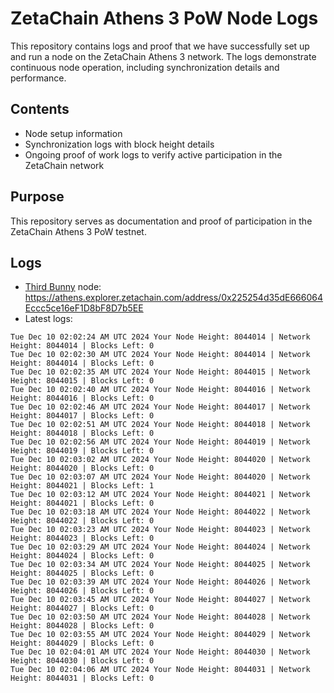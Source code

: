 # ZetaChain Athens 3 PoW Node Logs
This repository contains logs and proof that we have successfully set up and run a node on the ZetaChain Athens 3 network. The logs demonstrate continuous node operation, including synchronization details and performance.

## Contents
- Node setup information
- Synchronization logs with block height details
- Ongoing proof of work logs to verify active participation in the ZetaChain network

## Purpose
This repository serves as documentation and proof of participation in the ZetaChain Athens 3 PoW testnet.

## Logs

- [Third Bunny](https://thirdbunny.xyz/) node: https://athens.explorer.zetachain.com/address/0x225254d35dE666064Eccc5ce16eF1D8bF8D7b5EE
- Latest logs:
```
Tue Dec 10 02:02:24 AM UTC 2024 Your Node Height: 8044014 | Network Height: 8044014 | Blocks Left: 0
Tue Dec 10 02:02:30 AM UTC 2024 Your Node Height: 8044014 | Network Height: 8044014 | Blocks Left: 0
Tue Dec 10 02:02:35 AM UTC 2024 Your Node Height: 8044015 | Network Height: 8044015 | Blocks Left: 0
Tue Dec 10 02:02:40 AM UTC 2024 Your Node Height: 8044016 | Network Height: 8044016 | Blocks Left: 0
Tue Dec 10 02:02:46 AM UTC 2024 Your Node Height: 8044017 | Network Height: 8044017 | Blocks Left: 0
Tue Dec 10 02:02:51 AM UTC 2024 Your Node Height: 8044018 | Network Height: 8044018 | Blocks Left: 0
Tue Dec 10 02:02:56 AM UTC 2024 Your Node Height: 8044019 | Network Height: 8044019 | Blocks Left: 0
Tue Dec 10 02:03:02 AM UTC 2024 Your Node Height: 8044020 | Network Height: 8044020 | Blocks Left: 0
Tue Dec 10 02:03:07 AM UTC 2024 Your Node Height: 8044020 | Network Height: 8044021 | Blocks Left: 1
Tue Dec 10 02:03:12 AM UTC 2024 Your Node Height: 8044021 | Network Height: 8044021 | Blocks Left: 0
Tue Dec 10 02:03:18 AM UTC 2024 Your Node Height: 8044022 | Network Height: 8044022 | Blocks Left: 0
Tue Dec 10 02:03:23 AM UTC 2024 Your Node Height: 8044023 | Network Height: 8044023 | Blocks Left: 0
Tue Dec 10 02:03:29 AM UTC 2024 Your Node Height: 8044024 | Network Height: 8044024 | Blocks Left: 0
Tue Dec 10 02:03:34 AM UTC 2024 Your Node Height: 8044025 | Network Height: 8044025 | Blocks Left: 0
Tue Dec 10 02:03:39 AM UTC 2024 Your Node Height: 8044026 | Network Height: 8044026 | Blocks Left: 0
Tue Dec 10 02:03:45 AM UTC 2024 Your Node Height: 8044027 | Network Height: 8044027 | Blocks Left: 0
Tue Dec 10 02:03:50 AM UTC 2024 Your Node Height: 8044028 | Network Height: 8044028 | Blocks Left: 0
Tue Dec 10 02:03:55 AM UTC 2024 Your Node Height: 8044029 | Network Height: 8044029 | Blocks Left: 0
Tue Dec 10 02:04:01 AM UTC 2024 Your Node Height: 8044030 | Network Height: 8044030 | Blocks Left: 0
Tue Dec 10 02:04:06 AM UTC 2024 Your Node Height: 8044031 | Network Height: 8044031 | Blocks Left: 0
```
